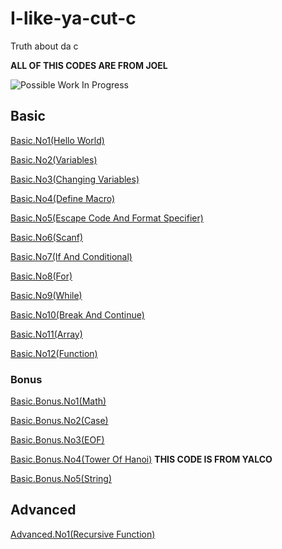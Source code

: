 # I-like-ya-cut-c
Truth about da c

__ALL OF THIS CODES ARE FROM JOEL__

<!-- THIS IMAGE IS FROM NICOS NEXTBOTS FANDOM WIKI -->
![Possible](https://user-images.githubusercontent.com/72325653/224474672-c90bfb8e-cc5c-49bc-827e-5b7026eaa733.png) Work In Progress

## Basic
<!-- <details> -->
<!-- <summary>Basic</summary> -->

[Basic.No1(Hello World)](./Basic/HelloWorld.c) 

[Basic.No2(Variables)](./Basic/Variables.c)

[Basic.No3(Changing Variables)](./Basic/ChangeVariables.c)

[Basic.No4(Define Macro)](./Basic/Define.c)

[Basic.No5(Escape Code And Format Specifier)](./Basic/Printf.c)

[Basic.No6(Scanf)](./Basic/Scanf.c)

[Basic.No7(If And Conditional)](./Basic/ConditionalAndIf.c)

[Basic.No8(For)](./Basic/For.c)

[Basic.No9(While)](./Basic/While.c)

[Basic.No10(Break And Continue)](./Basic/BreakNContinue.c)

[Basic.No11(Array)](./Basic/Array.c)

[Basic.No12(Function)](./Basic/Function.c)
<!-- </details> -->

### Bonus
<!-- <details> -->
<!-- <summary>Bonus Of Basic</summary> -->

[Basic.Bonus.No1(Math)](./Basic/math.c)

[Basic.Bonus.No2(Case)](./Basic/case.c)

[Basic.Bonus.No3(EOF)](./Basic/eof.c)

[Basic.Bonus.No4(Tower Of Hanoi)](./Basic/hanoitower.c) **THIS CODE IS FROM YALCO**

[Basic.Bonus.No5(String)](./Basic/stringh.c)
<!-- </details> -->

## Advanced
<!-- DETAILS SHOULD USE WHEN THERE'S MORE THAN NO5 OF LECTURES BUT THERES NO MORE DETAILS AHH-->

[Advanced.No1(Recursive Function)](./Advanced/RecursiveFunction.c)
